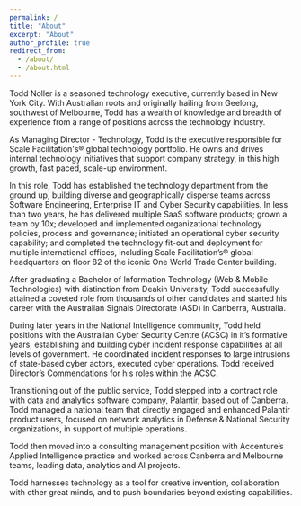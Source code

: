 ```yaml
---
permalink: /
title: "About"
excerpt: "About"
author_profile: true
redirect_from: 
  - /about/
  - /about.html
---
```


Todd Noller is a seasoned technology executive, currently based in New York City. With Australian roots and originally hailing from Geelong, southwest of Melbourne, Todd has a wealth of knowledge and breadth of experience from a range of positions across the technology industry. 

As Managing Director - Technology, Todd is the executive responsible for Scale Facilitation's® global technology portfolio. He owns and drives internal technology initiatives that support company strategy, in this high growth, fast paced, scale-up environment. 

In this role, Todd has established the technology department from the ground up, building diverse and geographically disperse teams across Software Engineering, Enterprise IT and Cyber Security capabilities. In less than two years, he has delivered multiple SaaS software products; grown a team by 10x; developed and implemented organizational technology policies, process and governance; initiated an operational cyber security capability; and completed the technology fit-out and deployment for multiple international offices, including Scale Facilitation’s® global headquarters on floor 82 of the iconic One World Trade Center building. 

After graduating a Bachelor of Information Technology (Web & Mobile Technologies) with distinction from Deakin University, Todd successfully attained a coveted role from thousands of other candidates and started his career with the Australian Signals Directorate (ASD) in Canberra, Australia. 
 
During later years in the National Intelligence community, Todd held positions with the Australian Cyber Security Centre (ACSC) in it’s formative years, establishing and building cyber incident response capabilities at all levels of government. He coordinated incident responses to large intrusions of state-based cyber actors, executed cyber operations. Todd received Director’s Commendations for his roles within the ACSC.

Transitioning out of the public service, Todd stepped into a contract role with data and analytics software company, Palantir, based out of Canberra. Todd managed a national team that directly engaged and enhanced Palantir product users, focused on network analytics in Defense & National Security organizations, in support of multiple operations.

Todd then moved into a consulting management position with Accenture’s Applied Intelligence practice and worked across Canberra and Melbourne teams, leading data, analytics and AI projects.

Todd harnesses technology as a tool for creative invention, collaboration with other great minds, and to push boundaries beyond existing capabilities.
